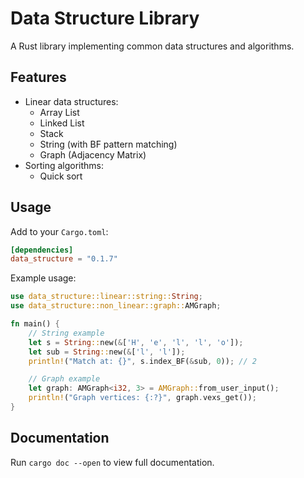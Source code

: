 # Data Structure Library

A Rust library implementing common data structures and algorithms.

## Features

- Linear data structures:
  - Array List
  - Linked List
  - Stack
  - String (with BF pattern matching)
  - Graph (Adjacency Matrix)
- Sorting algorithms:
  - Quick sort

## Usage

Add to your `Cargo.toml`:

```toml
[dependencies]
data_structure = "0.1.7"
```

Example usage:

```rust
use data_structure::linear::string::String;
use data_structure::non_linear::graph::AMGraph;

fn main() {
    // String example
    let s = String::new(&['H', 'e', 'l', 'l', 'o']);
    let sub = String::new(&['l', 'l']);
    println!("Match at: {}", s.index_BF(&sub, 0)); // 2

    // Graph example
    let graph: AMGraph<i32, 3> = AMGraph::from_user_input();
    println!("Graph vertices: {:?}", graph.vexs_get());
}
```

## Documentation

Run `cargo doc --open` to view full documentation.
